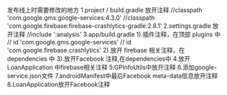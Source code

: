 发布线上时需要修改的地方
1.project / build.gradle 放开注释
   //classpath 'com.google.gms:google-services:4.3.0'
   //classpath 'com.google.firebase:firebase-crashlytics-gradle:2.8.1'
2.settings.gradle 放开注释 //include ':analysis'
3.app/build.gradle
   1).插件注释，在顶部 plugins 中
        // id 'com.google.gms.google-services'
        // id 'com.google.firebase.crashlytics'
   2).放开 firebase 相关注释，在 dependencies 中
   3).放开Facebook 注释,在dependencies中
4.放开LoanApplication 中firebase相关注释
5.GPInfoUtils中放开注释
6.添加google-service.json文件
7.androidManifest中最后Facebook meta-data信息放开注释
8.LoanApplication放开Facebook注释
